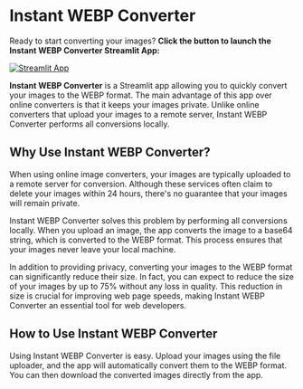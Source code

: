 # Instant WEBP Converter
Ready to start converting your images? **Click the button to launch the Instant WEBP Converter Streamlit App:**

[![Streamlit App](https://static.streamlit.io/badges/streamlit_badge_black_white.svg)](https://instant-webp-converter.streamlit.app/)

**Instant WEBP Converter** is a Streamlit app allowing you to quickly convert your images to the WEBP format.
The main advantage of this app over online converters is that it keeps your images private.
Unlike online converters that upload your images to a remote server, Instant WEBP Converter performs all conversions locally.

## **Why Use Instant WEBP Converter?**
When using online image converters, your images are typically uploaded to a remote server for conversion.
Although these services often claim to delete your images within 24 hours, there's no guarantee that your images will remain private.

Instant WEBP Converter solves this problem by performing all conversions locally. 
When you upload an image, the app converts the image to a base64 string, which is converted to the WEBP format.
This process ensures that your images never leave your local machine.

In addition to providing privacy, converting your images to the WEBP format can significantly reduce their size.
In fact, you can expect to reduce the size of your images by up to 75% without any loss in quality.
This reduction in size is crucial for improving web page speeds, making Instant WEBP Converter an essential tool for web developers.

## **How to Use Instant WEBP Converter**
Using Instant WEBP Converter is easy. Upload your images using the file uploader, and the app will automatically convert them to the WEBP format.
You can then download the converted images directly from the app.

